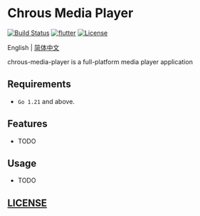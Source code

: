 # Chrous Media Player

[![Build Status](https://ci.alomerry.com/buildStatus/icon?job=chorus-media-player-client)](https://ci.alomerry.com/job/chorus-media-player-client/)
[![flutter](https://img.shields.io/badge/flutter-3.13.2-blue)](https://flutter.dev/)
[![License](https://img.shields.io/static/v1?label=License&message=MIT&color=red)](./LICENSE)

English | [简体中文](README_ZH.md)

chrous-media-player is a full-platform media player application

## Requirements

- `Go 1.21` and above.

## Features

- TODO

## Usage

- TODO

## [LICENSE](LICENSE)
